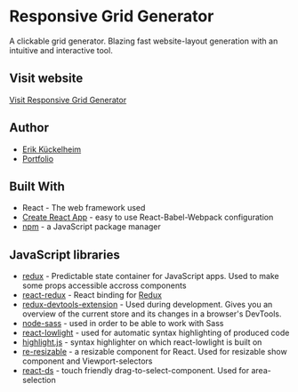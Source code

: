 # Responsive Grid Generator

A clickable grid generator. Blazing fast website-layout generation with an intuitive and interactive tool.

## Visit website

[Visit Responsive Grid Generator](https://responsive-grid-generator.netlify.com/)

## Author

- [Erik Kückelheim](https://github.com/kueckelheim)
- [Portfolio](https://erik-kueckelheim.com/)

## Built With

- React - The web framework used
- [Create React App](https://github.com/facebook/create-react-app) - easy to use React-Babel-Webpack configuration
- [npm](https://github.com/npm/cli) - a JavaScript package manager

## JavaScript libraries

- [redux](https://github.com/reduxjs/redux) - Predictable state container for JavaScript apps. Used to make some props accessible accross components
- [react-redux](https://github.com/reduxjs/react-redux) - React binding for [Redux](https://github.com/reduxjs/redux)
- [redux-devtools-extension](https://github.com/zalmoxisus/redux-devtools-extension) - Used during development. Gives you an overview of the current store and its changes in a browser's DevTools.
- [node-sass](https://github.com/sass/node-sass) - used in order to be able to work with Sass
- [react-lowlight](https://github.com/rexxars/react-lowlight) - used for automatic syntax highlighting of produced code
- [highlight.js](https://highlightjs.org/) - syntax highlighter on which react-lowlight is built on
- [re-resizable](https://github.com/bokuweb/re-resizable) - a resizable component for React. Used for resizable show component and Viewport-selectors
- [react-ds](https://github.com/aurbano/react-ds) - touch friendly drag-to-select-component. Used for area-selection

